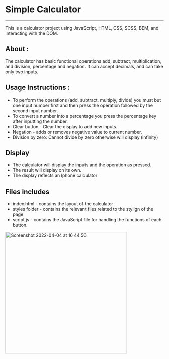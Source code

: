 # Simple Calculator
--------------------
This is a calculator project using JavaScript, HTML, CSS, SCSS, BEM, and interacting with the DOM. 

About : 
-------

The calculator has basic functional operations add, subtract, multiplication, and division, percentage and negation. It can accept decimals, and can take only two inputs. 

Usage Instructions :
----------------------
- To perform the operations (add, subtract, multiply, divide) you must but one input number first and then press the operation followed by the second input number.
- To convert a number into a percentage you press the percentage key after inputting the number. 
- Clear button - Clear the display to add new inputs.
- Negation - adds or removes negative value to current number.
- Division by zero: Cannot divide by zero otherwise will display (infinity)


Display 
----------
- The calculator will display the inputs and the operation as pressed. 
- The result will display on its own.
- The display reflects an Iphone calculator 


Files includes 
---------------
- index.html - contains the layout of the calculator
- styles folder - contains the relevant files related to the stylign of the page
- script.js - contains the JavaScript file for handling the functions of each button. 

<img width="387" alt="Screenshot 2022-04-04 at 16 44 56" src="https://user-images.githubusercontent.com/100690509/161581603-d5d3b3d0-7abf-4150-bf8e-513df3ffcf9c.png">
